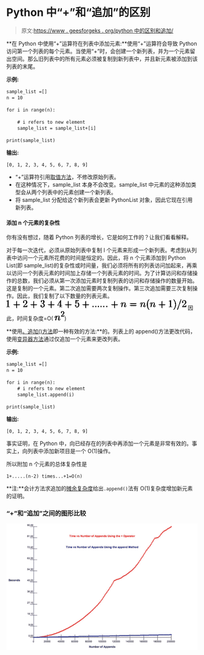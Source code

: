 # Python 中“+”和“追加”的区别

> 原文:[https://www . geesforgeks . org/python 中的区别和追加/](https://www.geeksforgeeks.org/difference-between-and-append-in-python/)

**在 Python 中使用“+”运算符在列表中添加元素:**使用“+”运算符会导致 Python 访问第一个列表的每个元素。当使用“+”时，会创建一个新列表，并为一个元素留出空间。那么旧列表中的所有元素必须被复制到新列表中，并且新元素被添加到该列表的末尾。

**示例:**

```
sample_list =[]
n = 10

for i in range(n):

    # i refers to new element
    sample_list = sample_list+[i]

print(sample_list)
```

**输出:**

```
[0, 1, 2, 3, 4, 5, 6, 7, 8, 9]
```

*   “+”运算符引用[取值方法](https://www.geeksforgeeks.org/accessor-and-mutator-methods-in-python/)，不修改原始列表。
*   在这种情况下，sample_list 本身不会改变。sample_list 中元素的这种添加类型会从两个列表中的元素创建一个新列表。
*   将 sample_list 分配给这个新列表会更新 PythonList 对象，因此它现在引用新列表。

#### 添加 n 个元素的复杂性

你有没有想过，随着 Python 列表的增长，它是如何工作的？让我们看看解释。

对于每一次迭代，必须从原始列表中复制 I 个元素来形成一个新列表。考虑到从列表中访问一个元素所花费的时间是恒定的。因此，将 n 个元素添加到 Python List(即 sample_list)的复杂性或时间量，我们必须将所有的列表访问加起来，再乘以访问一个列表元素的时间加上存储一个列表元素的时间。为了计算访问和存储操作的总数，我们必须从第一次添加元素时复制列表的访问和存储操作的数量开始。这是复制的一个元素。第二次追加需要两次复制操作。第三次追加需要三次复制操作。因此，我们复制了以下数量的列表元素。
![1+2+3+4+5+......+n= n(n+1)/2](img/a780b59854c539b1b67e448514d8ca51.png "Rendered by QuickLaTeX.com")
因此，时间复杂度=O( ![n^2](img/bc310b612b5fbf7a1964db0ae906a889.png "Rendered by QuickLaTeX.com"))

**使用[。追加()方法](https://www.geeksforgeeks.org/append-extend-python/)即一种有效的方法:**的。列表上的 append()方法更改代码，使用[变异器方法](https://www.geeksforgeeks.org/accessor-and-mutator-methods-in-python/)通过仅追加一个元素来更改列表。

**示例:**

```
sample_list =[]
n = 10

for i in range(n):
    # i refers to new element
    sample_list.append(i) 

print(sample_list)
```

**输出:**

```
[0, 1, 2, 3, 4, 5, 6, 7, 8, 9]

```

事实证明，在 Python 中，向已经存在的列表中再添加一个元素是非常有效的。事实上，向列表中添加新项目是一个 O(1)操作。

所以附加 n 个元素的总体复杂性是

```
1+.....(n-2) times...+1=O(n)
```

**注:**会计方法求追加的[摊余复杂度](https://www.geeksforgeeks.org/analysis-algorithm-set-5-amortized-analysis-introduction/)给出`.append()`法有 O(1)复杂度增加新元素的证明。

### “+”和“追加”之间的图形比较

![difference-between-append-and-plus-python](img/e7d91b53f49fa3cd02d65c6a5e9aee0f.png)